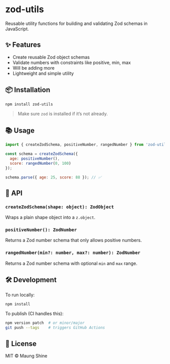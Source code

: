 
# zod-utils

Reusable utility functions for building and validating Zod schemas in JavaScript.

## ✨ Features

- Create reusable Zod object schemas
- Validate numbers with constraints like positive, min, max
- Will be adding more
- Lightweight and simple utility

## 📦 Installation

```bash
npm install zod-utils
```

> Make sure `zod` is installed if it’s not already.

## 📚 Usage

```js
import { createZodSchema, positiveNumber, rangedNumber } from 'zod-utils';

const schema = createZodSchema({
  age: positiveNumber(),
  score: rangedNumber(0, 100)
});

schema.parse({ age: 25, score: 88 }); // ✅
```

## 🧩 API

### `createZodSchema(shape: object): ZodObject`

Wraps a plain shape object into a `z.object`.

### `positiveNumber(): ZodNumber`

Returns a Zod number schema that only allows positive numbers.

### `rangedNumber(min?: number, max?: number): ZodNumber`

Returns a Zod number schema with optional `min` and `max` range.

## 🛠️ Development

To run locally:

```bash
npm install
```

To publish (CI handles this):

```bash
npm version patch  # or minor/major
git push --tags    # triggers GitHub Actions
```

## 📄 License

MIT © Maung Shine